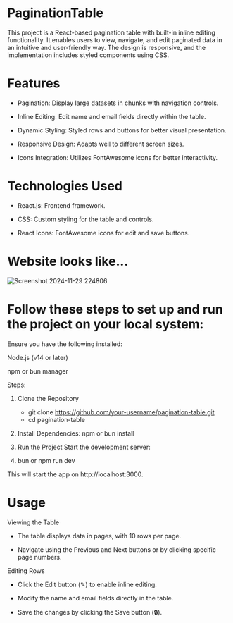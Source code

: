 # PaginationTable

This project is a React-based pagination table with built-in inline editing functionality. It enables users to view, navigate, and edit paginated data in an intuitive and user-friendly way. The design is responsive, and the implementation includes styled components using CSS.

# Features

  * Pagination: Display large datasets in chunks with navigation controls.
  
  * Inline Editing: Edit name and email fields directly within the table.
  
  * Dynamic Styling: Styled rows and buttons for better visual presentation.
  
  * Responsive Design: Adapts well to different screen sizes.
  
  * Icons Integration: Utilizes FontAwesome icons for better interactivity.

# Technologies Used
  
  * React.js: Frontend framework.
  
  * CSS: Custom styling for the table and controls.
  
  * React Icons: FontAwesome icons for edit and save buttons.

  
# Website looks like...
![Screenshot 2024-11-29 224806](https://github.com/user-attachments/assets/83f430a3-de33-467a-9455-b4acc9072097)

# Follow these steps to set up and run the project on your local system:

Ensure you have the following installed:

Node.js (v14 or later)

npm or bun manager

Steps:
  1. Clone the Repository
      * git clone https://github.com/your-username/pagination-table.git
      * cd pagination-table

  2. Install Dependencies:
      npm or bun install

  3. Run the Project
      Start the development server:
  4. bun or npm run dev

This will start the app on http://localhost:3000.

# Usage
Viewing the Table

* The table displays data in pages, with 10 rows per page.

* Navigate using the Previous and Next buttons or by clicking specific page numbers.
  

Editing Rows

* Click the Edit button (✎) to enable inline editing.

* Modify the name and email fields directly in the table.

* Save the changes by clicking the Save button (🔒).

